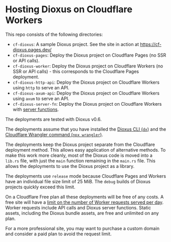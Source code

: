 # Hosting Dioxus on Cloudflare Workers

This repo consists of the following directories:

- `cf-dioxus`: A sample Dioxus project. See the site in action at https://cf-dioxus.pages.dev/
- `cf-dioxus-pages`: Deploy the Dioxus project on Cloudflare Pages (no SSR or API calls).
- `cf-dioxus-worker`: Deploy the Dioxus project on Cloudflare Workers (no SSR or API calls) - this corresponds to the Cloudflare Pages deployment.
- `cf-dioxus-http-api`: Deploy the Dioxus project on Cloudflare Workers using `http` to serve an API.
- `cf-dioxus-axum-api`: Deploy the Dioxus project on Cloudflare Workers using `axum` to serve an API.
- `cf-dioxus-server-fn`: Deploy the Dioxus project on Cloudflare Workers with [server functions](https://dioxuslabs.com/learn/0.6/guides/fullstack/server_functions/).

The deployments are tested with Dioxus v0.6.

The deployments assume that you have installed the [Dioxus CLI (`dx`)](https://dioxuslabs.com/learn/0.6/getting_started/)
and the [Cloudflare Wrangler command (`npx wrangler`)](https://developers.cloudflare.com/workers/wrangler/install-and-update/).

The deployments keep the Dioxus project separate from the Cloudflare
deployment method. This allows easy application of alternative methods. To make
this work more cleanly, most of the Dioxus code is moved into a `lib.rs` file,
with just the `main` function remaining in the `main.rs` file. This allows the
deployments to use the Dioxus project as a library.

The deployments use `release` mode because Cloudflare Pages and Workers have an
individual file size limit of 25 MiB. The `debug` builds of Dioxus projects
quickly exceed this limit.

On a Cloudflare Free plan all these deployments will be free of any costs. A
free site will have a [limit on the number of Worker requests served per day](https://developers.cloudflare.com/workers/platform/pricing/#workers).
Worker requests include API calls and Dioxus server functions. Static assets,
including the Dioxus bundle assets, are free and unlimited on any plan.

For a more professional site, you may want to purchase a custom domain and
consider a paid plan to avoid the request limit.
